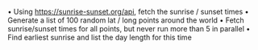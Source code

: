 • Using https://sunrise-sunset.org/api, fetch the sunrise / sunset times
• Generate a list of 100 random lat / long points around the world
• Fetch sunrise/sunset times for all points, but never run more than 5 in parallel
• Find earliest sunrise and list the day length for this time